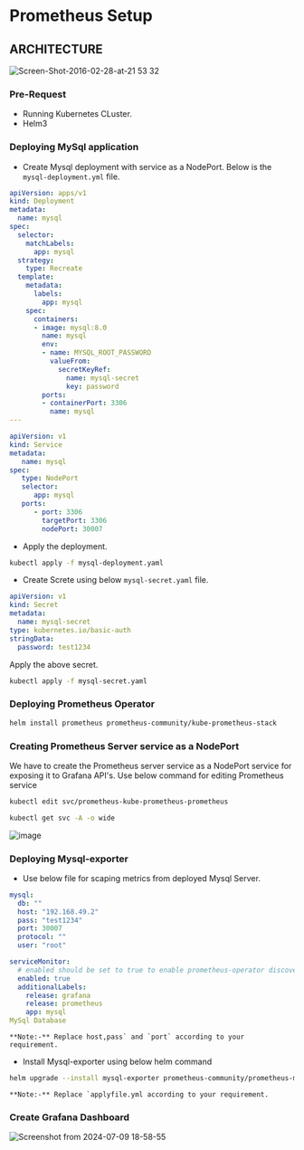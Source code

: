 # Prometheus Setup

## ARCHITECTURE

![Screen-Shot-2016-02-28-at-21 53 32](https://github.com/Avinash828/Avinash-interview/assets/78551424/86f584ce-e049-48b8-9a94-445ef0e79a7f)

### Pre-Request
- Running Kubernetes CLuster.
- Helm3

### Deploying MySql application

- Create Mysql deployment with service as a NodePort. Below is the `mysql-deployment.yml` file.
```yaml
apiVersion: apps/v1
kind: Deployment
metadata:
  name: mysql
spec:
  selector:
    matchLabels:
      app: mysql
  strategy:
    type: Recreate
  template:
    metadata:
      labels:
        app: mysql
    spec:
      containers:
      - image: mysql:8.0
        name: mysql
        env:
        - name: MYSQL_ROOT_PASSWORD
          valueFrom:
            secretKeyRef:
              name: mysql-secret
              key: password
        ports:
        - containerPort: 3306
          name: mysql
---

apiVersion: v1
kind: Service
metadata:
   name: mysql
spec:
   type: NodePort
   selector:
      app: mysql
   ports:
      - port: 3306
        targetPort: 3306
        nodePort: 30007
```
- Apply the deployment.
```bash
kubectl apply -f mysql-deployment.yaml
```
- Create Screte using below `mysql-secret.yaml` file.

```yaml
apiVersion: v1
kind: Secret
metadata:
  name: mysql-secret
type: kubernetes.io/basic-auth
stringData:
  password: test1234
```
Apply the above secret.
```bash
kubectl apply -f mysql-secret.yaml
```

### Deploying Prometheus Operator
```bash
helm install prometheus prometheus-community/kube-prometheus-stack
```
### Creating Prometheus Server service as a NodePort
We have to create the Prometheus server service as a NodePort service for exposing it to Grafana API's.
Use below command for editing Prometheus service
```bash
kubectl edit svc/prometheus-kube-prometheus-prometheus
```
```bash
kubectl get svc -A -o wide
```
![image](https://github.com/user-attachments/assets/fc33ccbf-56a4-49df-ac39-6832e307a0b4)


### Deploying Mysql-exporter

- Use below file for scaping metrics from deployed Mysql Server.
```yaml
mysql:
  db: ""
  host: "192.168.49.2"
  pass: "test1234"
  port: 30007
  protocol: ""
  user: "root"

serviceMonitor:
  # enabled should be set to true to enable prometheus-operator discovery of this service
  enabled: true
  additionalLabels:
    release: grafana
    release: prometheus
    app: mysql
MySql Database
```
``**Note:-** Replace host,pass` and `port` according to your requirement.``

- Install Mysql-exporter using below helm command

```bash
helm upgrade --install mysql-exporter prometheus-community/prometheus-mysql-exporter -f applyfile.yml
```
``**Note:-** Replace `applyfile.yml according to your requirement.``


### Create Grafana Dashboard

![Screenshot from 2024-07-09 18-58-55](https://github.com/Avinash828/Avinash-interview/assets/78551424/44fa15e8-15c4-44f6-986b-9776d49f1adb)

